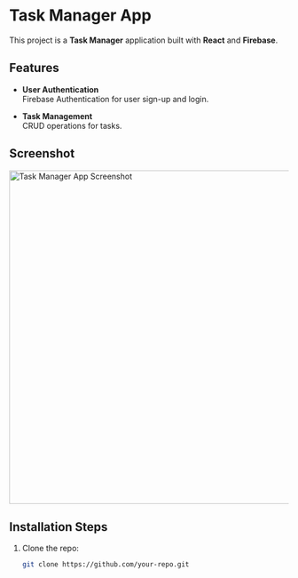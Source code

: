 # Task Manager App

This project is a **Task Manager** application built with **React** and **Firebase**.

## Features
- **User Authentication**  
  Firebase Authentication for user sign-up and login.
  
- **Task Management**  
  CRUD operations for tasks.

## Screenshot

<img src="https://example.com/screenshot.png" alt="Task Manager App Screenshot" width="600">

## Installation Steps

1. Clone the repo:
   ```bash
   git clone https://github.com/your-repo.git
